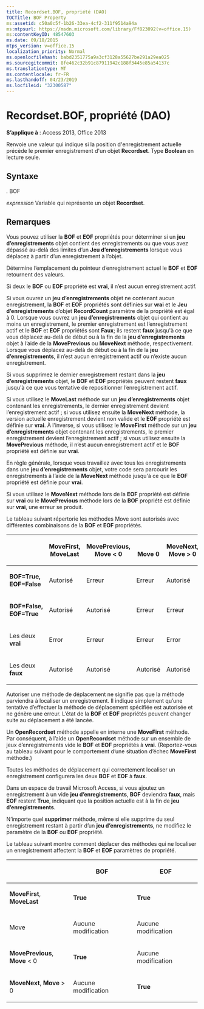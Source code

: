 ```yaml
---
title: Recordset.BOF, propriété (DAO)
TOCTitle: BOF Property
ms:assetid: c50a0c5f-1b26-33ea-4cf2-311f9514a94a
ms:mtpsurl: https://msdn.microsoft.com/library/Ff823092(v=office.15)
ms:contentKeyID: 48547603
ms.date: 09/18/2015
mtps_version: v=office.15
localization_priority: Normal
ms.openlocfilehash: babd2351775a9a3cf3128a55627be291a29ea025
ms.sourcegitcommit: 8fe462c32b91c87911942c188f3445e85a54137c
ms.translationtype: MT
ms.contentlocale: fr-FR
ms.lasthandoff: 04/23/2019
ms.locfileid: "32300587"
---
```

# <a name="recordsetbof-property-dao"></a>Recordset.BOF, propriété (DAO)


**S’applique à** : Access 2013, Office 2013

Renvoie une valeur qui indique si la position d'enregistrement actuelle précède le premier enregistrement d'un objet **Recordset**. Type **Boolean** en lecture seule.

## <a name="syntax"></a>Syntaxe

*.* BOF

*expression* Variable qui représente un objet **Recordset**.

## <a name="remarks"></a>Remarques

Vous pouvez utiliser la **BOF** et **EOF** propriétés pour déterminer si un **jeu d’enregistrements** objet contient des enregistrements ou que vous avez dépassé au-delà des limites d’un **Jeu d’enregistrements** lorsque vous déplacez à partir d’un enregistrement à l’objet.

Détermine l’emplacement du pointeur d’enregistrement actuel le **BOF** et **EOF** retournent des valeurs.

Si deux le **BOF** ou **EOF** propriété est **vrai**, il n’est aucun enregistrement actif.

Si vous ouvrez un **jeu d’enregistrements** objet ne contenant aucun enregistrement, la **BOF** et **EOF** propriétés sont définies sur **vrai** et le **Jeu d’enregistrements** d’objet **RecordCount** paramètre de la propriété est égal à 0. Lorsque vous ouvrez un **jeu d’enregistrements** objet qui contient au moins un enregistrement, le premier enregistrement est l’enregistrement actif et le **BOF** et **EOF** propriétés sont **Faux**; ils restent **faux** jusqu'à ce que vous déplacez au-delà de début ou à la fin de la **jeu d’enregistrements** objet à l’aide de la **MovePrevious** ou **MoveNext** méthode, respectivement. Lorsque vous déplacez au-delà de début ou à la fin de la **jeu d’enregistrements**, il n’est aucun enregistrement actif ou n’existe aucun enregistrement.

Si vous supprimez le dernier enregistrement restant dans la **jeu d’enregistrements** objet, le **BOF** et **EOF** propriétés peuvent restent **faux** jusqu'à ce que vous tentative de repositionner l’enregistrement actif.

Si vous utilisez le **MoveLast** méthode sur un **jeu d’enregistrements** objet contenant les enregistrements, le dernier enregistrement devient l’enregistrement actif ; si vous utilisez ensuite la **MoveNext** méthode, la version actuelle enregistrement devient non valide et le **EOF** propriété est définie sur **vrai**. À l’inverse, si vous utilisez le **MoveFirst** méthode sur un **jeu d’enregistrements** objet contenant les enregistrements, le premier enregistrement devient l’enregistrement actif ; si vous utilisez ensuite la **MovePrevious** méthode, il n’est aucun enregistrement actif et le **BOF** propriété est définie sur **vrai**.

En règle générale, lorsque vous travaillez avec tous les enregistrements dans une **jeu d’enregistrements** objet, votre code sera parcourir les enregistrements à l’aide de la **MoveNext** méthode jusqu'à ce que le **EOF** propriété est définie pour **vrai**.

Si vous utilisez le **MoveNext** méthode lors de la **EOF** propriété est définie sur **vrai** ou le **MovePrevious** méthode lors de la **BOF** propriété est définie sur **vrai**, une erreur se produit.

Le tableau suivant répertorie les méthodes Move sont autorisés avec différentes combinaisons de la **BOF** et **EOF** propriétés.

<table>
<colgroup>
<col style="width: 20%" />
<col style="width: 20%" />
<col style="width: 20%" />
<col style="width: 20%" />
<col style="width: 20%" />
</colgroup>
<thead>
<tr class="header">
<th><p></p></th>
<th><p>MoveFirst,<br />
MoveLast</p></th>
<th><p>MovePrevious,<br />
Move &lt; 0</p></th>
<th><p><br />
Move 0</p></th>
<th><p>MoveNext,<br />
Move &gt; 0</p></th>
</tr>
</thead>
<tbody>
<tr class="odd">
<td><p><strong>BOF=True,</strong><br />
<strong>EOF=False</strong></p></td>
<td><p>Autorisé</p></td>
<td><p>Erreur</p></td>
<td><p>Erreur</p></td>
<td><p>Autorisé</p></td>
</tr>
<tr class="even">
<td><p><strong>BOF=False,</strong><br />
<strong>EOF=True</strong></p></td>
<td><p>Autorisé</p></td>
<td><p>Autorisé</p></td>
<td><p>Erreur</p></td>
<td><p>Erreur</p></td>
</tr>
<tr class="odd">
<td><p>Les deux <strong>vrai</strong></p></td>
<td><p>Error</p></td>
<td><p>Erreur</p></td>
<td><p>Erreur</p></td>
<td><p>Error</p></td>
</tr>
<tr class="even">
<td><p>Les deux <strong>faux</strong></p></td>
<td><p>Autorisé</p></td>
<td><p>Autorisé</p></td>
<td><p>Autorisé</p></td>
<td><p>Autorisé</p></td>
</tr>
</tbody>
</table>


Autoriser une méthode de déplacement ne signifie pas que la méthode parviendra à localiser un enregistrement. Il indique simplement qu’une tentative d’effectuer la méthode de déplacement spécifiée est autorisée et ne génère une erreur. L’état de la **BOF** et **EOF** propriétés peuvent changer suite au déplacement a été lancée.

Un **OpenRecordset** méthode appelle en interne une **MoveFirst** méthode. Par conséquent, à l’aide un **OpenRecordset** méthode sur un ensemble de jeux d’enregistrements vide le **BOF** et **EOF** propriétés à **vrai**. (Reportez-vous au tableau suivant pour le comportement d’une situation d’échec **MoveFirst** méthode.)

Toutes les méthodes de déplacement qui correctement localiser un enregistrement configurera les deux **BOF** et **EOF** à **faux**.

Dans un espace de travail Microsoft Access, si vous ajoutez un enregistrement à un vide **jeu d’enregistrements**, **BOF** deviendra **faux**, mais **EOF** restent **True**, indiquant que la position actuelle est à la fin de **jeu d’enregistrements**.

N’importe quel **supprimer** méthode, même si elle supprime du seul enregistrement restant à partir d’un **jeu d’enregistrements**, ne modifiez le paramètre de la **BOF** ou **EOF** propriété.

Le tableau suivant montre comment déplacer des méthodes qui ne localiser un enregistrement affectent la **BOF** et **EOF** paramètres de propriété.

<table>
<colgroup>
<col style="width: 33%" />
<col style="width: 33%" />
<col style="width: 33%" />
</colgroup>
<thead>
<tr class="header">
<th><p></p></th>
<th><p>BOF</p></th>
<th><p>EOF</p></th>
</tr>
</thead>
<tbody>
<tr class="odd">
<td><p><strong>MoveFirst</strong>, <strong>MoveLast</strong></p></td>
<td><p><strong>True</strong></p></td>
<td><p><strong>True</strong></p></td>
</tr>
<tr class="even">
<td><p><strong></strong>Move</p></td>
<td><p>Aucune modification</p></td>
<td><p>Aucune modification</p></td>
</tr>
<tr class="odd">
<td><p><strong>MovePrevious</strong>, <strong>Move</strong> &lt; 0</p></td>
<td><p><strong>True</strong></p></td>
<td><p>Aucune modification</p></td>
</tr>
<tr class="even">
<td><p><strong>MoveNext</strong>, <strong>Move</strong> &gt; 0</p></td>
<td><p>Aucune modification</p></td>
<td><p><strong>True</strong></p></td>
</tr>
</tbody>
</table>

